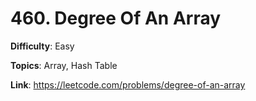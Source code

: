 # 460. Degree Of An Array

**Difficulty**: Easy

**Topics**: Array, Hash Table

**Link**: https://leetcode.com/problems/degree-of-an-array
